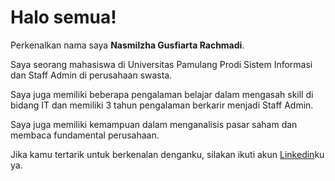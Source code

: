 # Halo semua! 

Perkenalkan nama saya **Nasmilzha Gusfiarta Rachmadi**.<br>

Saya seorang mahasiswa di Universitas Pamulang Prodi Sistem Informasi dan Staff Admin di perusahaan swasta.<br>

Saya juga memiliki beberapa pengalaman belajar dalam mengasah skill di bidang IT dan memiliki 3 tahun pengalaman berkarir menjadi Staff Admin.<br>

Saya juga memiliki kemampuan dalam menganalisis pasar saham dan membaca fundamental perusahaan.<br>

Jika kamu tertarik untuk berkenalan denganku, silakan ikuti akun [Linkedin](https://www.linkedin.com/in/nasmilzha-gusfiarta-rachmadi/)ku ya.
